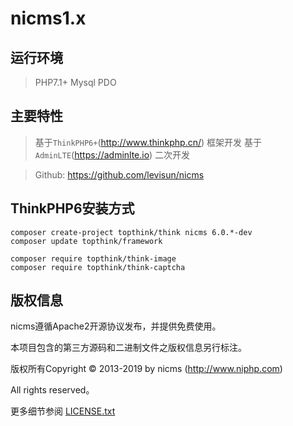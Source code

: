 nicms1.x
===============

## 运行环境

> PHP7.1+
> Mysql
> PDO

## 主要特性
> 基于`ThinkPHP6+`(http://www.thinkphp.cn/) 框架开发
> 基于`AdminLTE`(https://adminlte.io) 二次开发

> Github: https://github.com/levisun/nicms


## ThinkPHP6安装方式

~~~
composer create-project topthink/think nicms 6.0.*-dev
composer update topthink/framework

composer require topthink/think-image
composer require topthink/think-captcha
~~~

## 版权信息

nicms遵循Apache2开源协议发布，并提供免费使用。

本项目包含的第三方源码和二进制文件之版权信息另行标注。

版权所有Copyright © 2013-2019 by nicms (http://www.niphp.com)

All rights reserved。

更多细节参阅 [LICENSE.txt](LICENSE.txt)
